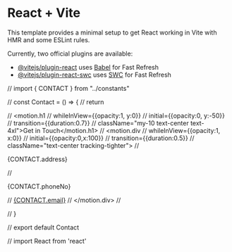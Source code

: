 # React + Vite

This template provides a minimal setup to get React working in Vite with HMR and some ESLint rules.

Currently, two official plugins are available:

- [@vitejs/plugin-react](https://github.com/vitejs/vite-plugin-react/blob/main/packages/plugin-react/README.md) uses [Babel](https://babeljs.io/) for Fast Refresh
- [@vitejs/plugin-react-swc](https://github.com/vitejs/vite-plugin-react-swc) uses [SWC](https://swc.rs/) for Fast Refresh



// import { CONTACT } from "../constants"

// const Contact = () => {
//   return <div className="border-b border-neutral-900 pb-20">
//     <motion.h1
//     whileInView={{opacity:1, y:0}}
//     initial={{opacity:0, y:-50}}
//     transition={{duration:0.7}}
//     className="my-10 text-center text-4xl">Get in Touch</motion.h1>
//     <motion.div
//     whileInView={{opacity:1, x:0}}
//     initial={{opacity:0,x:100}}
//     transition={{duration:0.5}}
//     className="text-center tracking-tighter">
//         <p className="my-4">{CONTACT.address}</p>
//         <p className="my-4">{CONTACT.phoneNo}</p>
//         <a href="#" className="border-b">{CONTACT.email}</a>
//     </motion.div>
//   </div>
  
// }

// export default Contact


// import React from 'react'